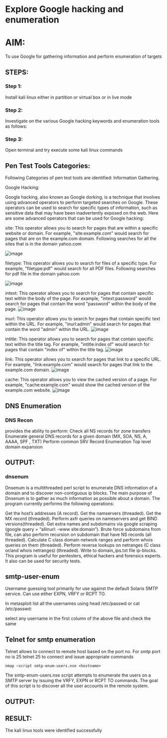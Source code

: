 # Explore Google hacking and enumeration 

# AIM:

To use Google for gathering information and perform enumeration of targets

## STEPS:

### Step 1:

Install kali linux either in partition or virtual box or in live mode

### Step 2:

Investigate on the various Google hacking keywords and enumeration tools as follows:


### Step 3:
Open terminal and try execute some kali linux commands

## Pen Test Tools Categories:  

Following Categories of pen test tools are identified:
Information Gathering.

Google Hacking:

Google hacking, also known as Google dorking, is a technique that involves using advanced operators to perform targeted searches on Google. These operators can be used to search for specific types of information, such as sensitive data that may have been inadvertently exposed on the web. Here are some advanced operators that can be used for Google hacking:

site: This operator allows you to search for pages that are within a specific website or domain. For example, "site:example.com" would search for pages that are on the example.com domain.
Following searches for all the sites that is in the domain yahoo.com

![image](https://github.com/Hariharan-061102/Enumeration/assets/93427270/924942f8-3bac-4d7f-9e66-25a216c781a0)

filetype: This operator allows you to search for files of a specific type. For example, "filetype:pdf" would search for all PDF files.
Following searches for pdf file in the domain yahoo.com

![image](https://github.com/Hariharan-061102/Enumeration/assets/93427270/94d5a3c3-752b-4e44-a5c1-279e60c58c12)

intext: This operator allows you to search for pages that contain specific text within the body of the page. For example, "intext:password" would search for pages that contain the word "password" within the body of the page.
![image](https://github.com/Hariharan-061102/Enumeration/assets/93427270/23452fa1-e224-4202-b948-555904b41c97)

inurl: This operator allows you to search for pages that contain specific text within the URL. For example, "inurl:admin" would search for pages that contain the word "admin" within the URL.
![image](https://github.com/Hariharan-061102/Enumeration/assets/93427270/ec397d49-2e9e-4819-9f7f-9e19bfc5975f)

intitle: This operator allows you to search for pages that contain specific text within the title tag. For example, "intitle:index of" would search for pages that contain "index of" within the title tag.
![image](https://github.com/Hariharan-061102/Enumeration/assets/93427270/d2f2d985-edaa-4602-867f-f43b8be7deb5)

link: This operator allows you to search for pages that link to a specific URL. For example, "link:example.com" would search for pages that link to the example.com domain.
![image](https://github.com/Hariharan-061102/Enumeration/assets/93427270/4541325a-afa8-4246-98b9-6c4a96ae1fa3)

cache: This operator allows you to view the cached version of a page. For example, "cache:example.com" would show the cached version of the example.com website.
![image](https://github.com/Hariharan-061102/Enumeration/assets/93427270/55597f22-dd3f-4e6d-99b0-4e884a7f159d)

 
## DNS Enumeration


### DNS Recon
provides the ability to perform:
Check all NS records for zone transfers
Enumerate general DNS records for a given domain (MX, SOA, NS, A, AAAA, SPF , TXT)
Perform common SRV Record Enumeration
Top level domain expansion
## OUTPUT:







### dnsenum
Dnsenum is a multithreaded perl script to enumerate DNS information of a domain and to discover non-contiguous ip blocks. The main purpose of Dnsenum is to gather as much information as possible about a domain. The program currently performs the following operations:

Get the host’s addresses (A record).
Get the namservers (threaded).
Get the MX record (threaded).
Perform axfr queries on nameservers and get BIND versions(threaded).
Get extra names and subdomains via google scraping (google query = “allinurl: -www site:domain”).
Brute force subdomains from file, can also perform recursion on subdomain that have NS records (all threaded).
Calculate C class domain network ranges and perform whois queries on them (threaded).
Perform reverse lookups on netranges (C class or/and whois netranges) (threaded).
Write to domain_ips.txt file ip-blocks.
This program is useful for pentesters, ethical hackers and forensics experts. It also can be used for security tests.


## smtp-user-enum
Username guessing tool primarily for use against the default Solaris SMTP service. Can use either EXPN, VRFY or RCPT TO.


In metasploit list all the usernames using head /etc/passwd or cat /etc/passwd:

select any username in the first column of the above file and check the same


## Telnet for smtp enumeration
Telnet allows to connect to remote host based on the port no. For smtp port no is 25
telnet <host address> 25 to connect
and issue appropriate commands

```
nmap –script smtp-enum-users.nse <hostname>
```
The smtp-enum-users.nse script attempts to enumerate the users on a SMTP server by issuing the VRFY, EXPN or RCPT TO commands. The goal of this script is to discover all the user accounts in the remote system.



## OUTPUT:


## RESULT:
The kali linux tools were identified successfully
